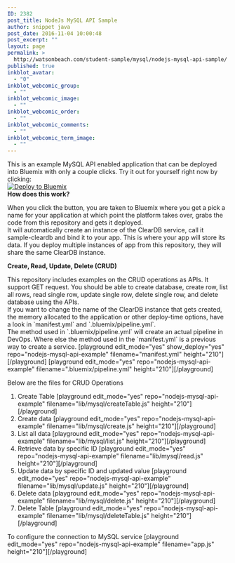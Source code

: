 ```yaml
---
ID: 2382
post_title: NodeJs MySQL API Sample
author: snippet java
post_date: 2016-11-04 10:00:48
post_excerpt: ""
layout: page
permalink: >
  http://watsonbeach.com/student-sample/mysql/nodejs-mysql-api-sample/
published: true
inkblot_avatar:
  - "0"
inkblot_webcomic_group:
  - ""
inkblot_webcomic_image:
  - ""
inkblot_webcomic_order:
  - ""
inkblot_webcomic_comments:
  - ""
inkblot_webcomic_term_image:
  - ""
---
```

This is an example MySQL API enabled application that can be deployed into Bluemix with only a couple clicks. Try it out for yourself right now by clicking:   
[![Deploy to Bluemix][1]][2] </br> 
**How does this work?**

When you click the button, you are taken to Bluemix where you get a pick a name for your application at which point the platform takes over, grabs the code from this repository and gets it deployed. </br> It will automatically create an instance of the ClearDB service, call it sample-cleardb and bind it to your app. This is where your app will store its data. If you deploy multiple instances of app from this repository, they will share the same ClearDB instance. 

**Create, Read, Update, Delete (CRUD)**

This repository includes examples on the CRUD operations as APIs. It support GET request. You should be able to create database, create row, list all rows, read single row, update single row, delete single row, and delete database using the APIs.   
If you want to change the name of the ClearDB instance that gets created, the memory allocated to the application or other deploy-time options, have a look in \`manifest.yml\` and \`.bluemix/pipeline.yml\`.   
The method used in \`.bluemix/pipeline.yml\` will create an actual pipeline in DevOps. Where else the method used in the \`manifest.yml\` is a previous way to create a service.  [playground edit_mode="yes" show_deploy="yes" repo="nodejs-mysql-api-example" filename="manifest.yml" height="210"][/playground] [playground edit_mode="yes" repo="nodejs-mysql-api-example" filename=".bluemix/pipeline.yml" height="210"][/playground] 

Below are the files for CRUD Operations

1.  Create Table [playground edit_mode="yes" repo="nodejs-mysql-api-example" filename="lib/mysql/createTable.js" height="210"][/playground] 
2.  Create data [playground edit_mode="yes" repo="nodejs-mysql-api-example" filename="lib/mysql/create.js" height="210"][/playground] 
3.  List all data [playground edit_mode="yes" repo="nodejs-mysql-api-example" filename="lib/mysql/list.js" height="210"][/playground] 
4.  Retrieve data by specific ID [playground edit_mode="yes" repo="nodejs-mysql-api-example" filename="lib/mysql/read.js" height="210"][/playground] 
5.  Update data by specific ID and updated value [playground edit_mode="yes" repo="nodejs-mysql-api-example" filename="lib/mysql/update.js" height="210"][/playground] 
6.  Delete data [playground edit_mode="yes" repo="nodejs-mysql-api-example" filename="lib/mysql/delete.js" height="210"][/playground] 
7.  Delete Table [playground edit_mode="yes" repo="nodejs-mysql-api-example" filename="lib/mysql/deleteTable.js" height="210"][/playground] 

To configure the connection to MySQL service
[playground edit_mode="yes" repo="nodejs-mysql-api-example" filename="app.js" height="210"][/playground]

 [1]: https://bluemix.net/deploy/button.png
 [2]: https://bluemix.net/deploy?repository=https://github.com/snippet-java/nodejs-mysql-api-example